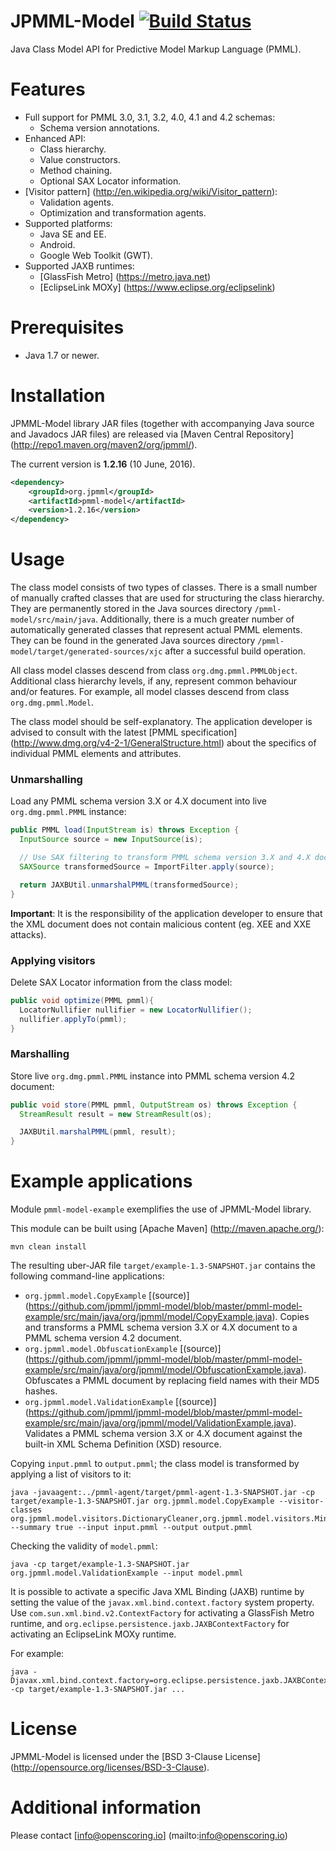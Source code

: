 JPMML-Model [![Build Status](https://travis-ci.org/jpmml/jpmml-model.png?branch=master)](https://travis-ci.org/jpmml/jpmml-model)
===========

Java Class Model API for Predictive Model Markup Language (PMML).

# Features #

* Full support for PMML 3.0, 3.1, 3.2, 4.0, 4.1 and 4.2 schemas:
  * Schema version annotations.
* Enhanced API:
  * Class hierarchy.
  * Value constructors.
  * Method chaining.
  * Optional SAX Locator information.
* [Visitor pattern] (http://en.wikipedia.org/wiki/Visitor_pattern):
  * Validation agents.
  * Optimization and transformation agents.
* Supported platforms:
  * Java SE and EE.
  * Android.
  * Google Web Toolkit (GWT).
* Supported JAXB runtimes:
  * [GlassFish Metro] (https://metro.java.net)
  * [EclipseLink MOXy] (https://www.eclipse.org/eclipselink)

# Prerequisites #

* Java 1.7 or newer.

# Installation #

JPMML-Model library JAR files (together with accompanying Java source and Javadocs JAR files) are released via [Maven Central Repository] (http://repo1.maven.org/maven2/org/jpmml/).

The current version is **1.2.16** (10 June, 2016).

```xml
<dependency>
	<groupId>org.jpmml</groupId>
	<artifactId>pmml-model</artifactId>
	<version>1.2.16</version>
</dependency>
```

# Usage #

The class model consists of two types of classes. There is a small number of manually crafted classes that are used for structuring the class hierarchy. They are permanently stored in the Java sources directory `/pmml-model/src/main/java`. Additionally, there is a much greater number of automatically generated classes that represent actual PMML elements. They can be found in the generated Java sources directory `/pmml-model/target/generated-sources/xjc` after a successful build operation.

All class model classes descend from class `org.dmg.pmml.PMMLObject`. Additional class hierarchy levels, if any, represent common behaviour and/or features. For example, all model classes descend from class `org.dmg.pmml.Model`.

The class model should be self-explanatory. The application developer is advised to consult with the latest [PMML specification] (http://www.dmg.org/v4-2-1/GeneralStructure.html) about the specifics of individual PMML elements and attributes.

### Unmarshalling ###

Load any PMML schema version 3.X or 4.X document into live `org.dmg.pmml.PMML` instance:

```java
public PMML load(InputStream is) throws Exception {
  InputSource source = new InputSource(is);

  // Use SAX filtering to transform PMML schema version 3.X and 4.X documents to PMML schema version 4.2 document
  SAXSource transformedSource = ImportFilter.apply(source);

  return JAXBUtil.unmarshalPMML(transformedSource);
}
```

**Important**: It is the responsibility of the application developer to ensure that the XML document does not contain malicious content (eg. XEE and XXE attacks).

### Applying visitors ###

Delete SAX Locator information from the class model:

```java
public void optimize(PMML pmml){
  LocatorNullifier nullifier = new LocatorNullifier();
  nullifier.applyTo(pmml);
}
```

### Marshalling ###

Store live `org.dmg.pmml.PMML` instance into PMML schema version 4.2 document:

```java
public void store(PMML pmml, OutputStream os) throws Exception {
  StreamResult result = new StreamResult(os);

  JAXBUtil.marshalPMML(pmml, result);
}
```

# Example applications #

Module `pmml-model-example` exemplifies the use of JPMML-Model library.

This module can be built using [Apache Maven] (http://maven.apache.org/):
```
mvn clean install
```

The resulting uber-JAR file `target/example-1.3-SNAPSHOT.jar` contains the following command-line applications:
* `org.jpmml.model.CopyExample` [(source)] (https://github.com/jpmml/jpmml-model/blob/master/pmml-model-example/src/main/java/org/jpmml/model/CopyExample.java). Copies and transforms a PMML schema version 3.X or 4.X document to a PMML schema version 4.2 document.
* `org.jpmml.model.ObfuscationExample` [(source)] (https://github.com/jpmml/jpmml-model/blob/master/pmml-model-example/src/main/java/org/jpmml/model/ObfuscationExample.java). Obfuscates a PMML document by replacing field names with their MD5 hashes.
* `org.jpmml.model.ValidationExample` [(source)] (https://github.com/jpmml/jpmml-model/blob/master/pmml-model-example/src/main/java/org/jpmml/model/ValidationExample.java). Validates a PMML schema version 3.X or 4.X document against the built-in XML Schema Definition (XSD) resource.

Copying `input.pmml` to `output.pmml`; the class model is transformed by applying a list of visitors to it:
```
java -javaagent:../pmml-agent/target/pmml-agent-1.3-SNAPSHOT.jar -cp target/example-1.3-SNAPSHOT.jar org.jpmml.model.CopyExample --visitor-classes org.jpmml.model.visitors.DictionaryCleaner,org.jpmml.model.visitors.MiningSchemaCleaner --summary true --input input.pmml --output output.pmml
```

Checking the validity of `model.pmml`:
```
java -cp target/example-1.3-SNAPSHOT.jar org.jpmml.model.ValidationExample --input model.pmml
```

It is possible to activate a specific Java XML Binding (JAXB) runtime by setting the value of the `javax.xml.bind.context.factory` system property. Use `com.sun.xml.bind.v2.ContextFactory` for activating a GlassFish Metro runtime, and `org.eclipse.persistence.jaxb.JAXBContextFactory` for activating an EclipseLink MOXy runtime.

For example:
```
java -Djavax.xml.bind.context.factory=org.eclipse.persistence.jaxb.JAXBContextFactory -cp target/example-1.3-SNAPSHOT.jar ...
```

# License #

JPMML-Model is licensed under the [BSD 3-Clause License] (http://opensource.org/licenses/BSD-3-Clause).

# Additional information #

Please contact [info@openscoring.io] (mailto:info@openscoring.io)
